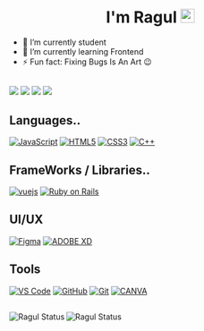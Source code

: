 <div align="center">
  <h1>I'm Ragul <img src="https://media.giphy.com/media/hvRJCLFzcasrR4ia7z/giphy.gif" width="25px"> </h1>
</div>


- 🔭 I’m currently student
- 🌱 I’m currently learning Frontend
- ⚡ Fun fact: Fixing Bugs Is An Art 😉

##

  <a align="center" href="https://www.linkedin.com/in/ragul-rajkumar-4b7246195"><img src="https://skillicons.dev/icons?i=linkedin" /></a>
    <a align="center" href="https://www.instagram.com/ragul.r_3/"><img src="https://skillicons.dev/icons?i=instagram" /></a>
      <a align="center" href="https://dribbble.com/RAGULR"><img src="https://skillicons.dev/icons?i=dribbble" /></a>
      <a align="center" href="https://www.behance.net/ragulrajkumar"><img src="https://skillicons.dev/icons?i=behance" /></a>
    
##


 ## Languages..
 
 [<img alt="JavaScript" src="https://img.shields.io/badge/javascript%20-%23323330.svg?&style=for-the-badge&logo=javascript&logoColor=%23F7DF1E"/>]()
[<img alt="HTML5" src="https://img.shields.io/badge/html5%20-%23E34F26.svg?&style=for-the-badge&logo=html5&logoColor=white"/>]()
[<img alt="CSS3" src="https://img.shields.io/badge/css3%20-%231572B6.svg?&style=for-the-badge&logo=css3&logoColor=white"/>]()
[<img alt="C++" src="https://img.shields.io/badge/c++%20-%2300599C.svg?&style=for-the-badge&logo=c%2B%2B&ogoColor=white"/>]()

## FrameWorks / Libraries..

[<img alt="vuejs" src="[https://img.shields.io/badge/Vue.js-35495E?style=for-the-badge&logo=vuedotjs&logoColor=4FC08](https://user-images.githubusercontent.com/25181517/117448124-a2da9800-af3e-11eb-85d2-bd1b69b65603.png)" />]()
[<img alt="Ruby on Rails" src="[[https://img.shields.io/badge/Vue.js-35495E?style=for-the-badge&logo=vuedotjs&logoColor=4FC08](https://user-images.githubusercontent.com/25181517/117448124-a2da9800-af3e-11eb-85d2-bd1b69b65603.png)](https://user-images.githubusercontent.com/25181517/192603748-3ac17112-3653-4257-80da-a57334b11411.png)" />]()

## UI/UX

[<img alt="Figma" src="https://img.shields.io/badge/figma%20-%23F24E1E.svg?&style=for-the-badge&logo=figma&logoColor=white"/>]()
[<img alt="ADOBE XD" src="https://img.shields.io/badge/Adobe%20XD-470137?style=for-the-badge&logo=Adobe%20XD&logoColor=#FF61F6"/>]()



## Tools
[<img alt="VS Code" src="https://img.shields.io/badge/Visual_Studio_Code-0078D4?style=for-the-badge&logo=visual%20studio%20code&logoColor=white"/>]()
[<img alt="GitHub" src="https://img.shields.io/badge/github%20-%23121011.svg?&style=for-the-badge&logo=github&logoColor=white"/>]()
[<img alt="Git" src="https://img.shields.io/badge/git%20-%23F05033.svg?&style=for-the-badge&logo=git&logoColor=white"/>]()
[<img alt="CANVA" src="https://img.shields.io/badge/Canva-%2300C4CC.svg?&style=for-the-badge&logo=Canva&logoColor=white"/>]()




##

  [<img align="left" alt="Ragul Status" src="https://github-readme-stats.vercel.app/api?username=RagulRajkumar&theme=dark" />]()
  [<img align="left" alt="Ragul Status" src="https://github-readme-stats.vercel.app/api/top-langs/?username=RagulRajkumar&hide=html,css&theme=dark" />]()
